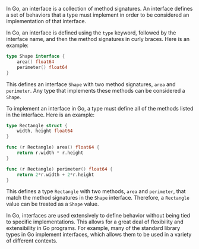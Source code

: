 In Go, an interface is a collection of method signatures. An interface defines a set of behaviors that a type must implement in order to be considered an implementation of that interface.

In Go, an interface is defined using the `type` keyword, followed by the interface name, and then the method signatures in curly braces. Here is an example:

```go
type Shape interface {
    area() float64
    perimeter() float64
}
```

This defines an interface `Shape` with two method signatures, `area` and `perimeter`. Any type that implements these methods can be considered a `Shape`.

To implement an interface in Go, a type must define all of the methods listed in the interface. Here is an example:

```go
type Rectangle struct {
    width, height float64
}

func (r Rectangle) area() float64 {
    return r.width * r.height
}

func (r Rectangle) perimeter() float64 {
    return 2*r.width + 2*r.height
}
```

This defines a type `Rectangle` with two methods, `area` and `perimeter`, that match the method signatures in the `Shape` interface. Therefore, a `Rectangle` value can be treated as a `Shape` value.

In Go, interfaces are used extensively to define behavior without being tied to specific implementations. This allows for a great deal of flexibility and extensibility in Go programs. For example, many of the standard library types in Go implement interfaces, which allows them to be used in a variety of different contexts.